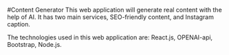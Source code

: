 #Content Generator
This web application will generate real content with the help of AI. It has two main services, SEO-friendly content, and Instagram caption.

The technologies used in this web application are: React.js, OPENAI-api, Bootstrap, Node.js.